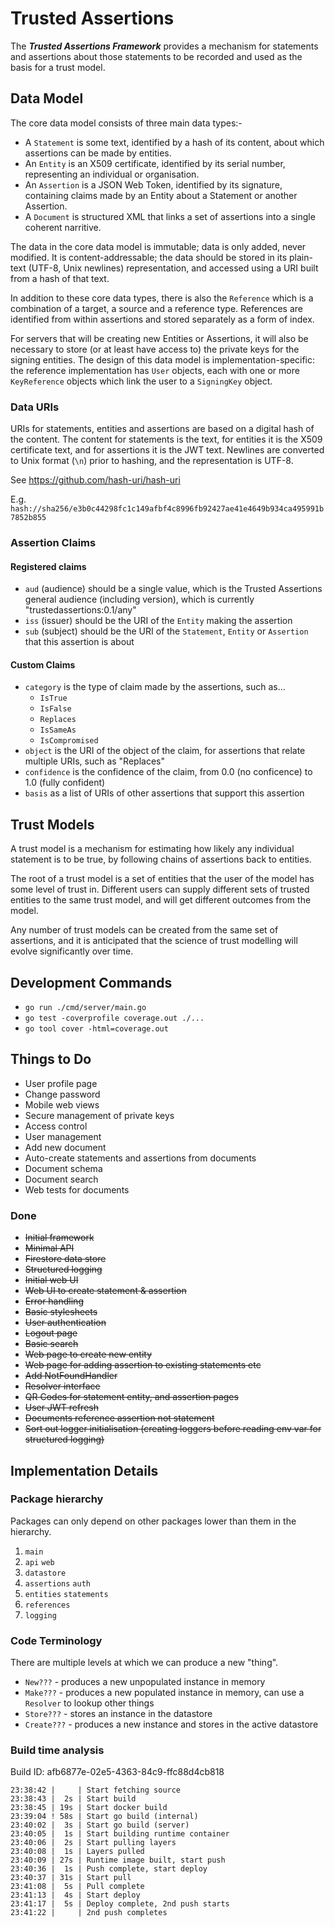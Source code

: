 # Trusted Assertions
The ***Trusted Assertions Framework*** provides a mechanism for statements and assertions about those statements to be recorded and used as the basis for a trust model.

## Data Model
The core data model consists of three main data types:-

* A `Statement` is some text, identified by a hash of its content, about which assertions can be made by entities.
* An `Entity` is an X509 certificate, identified by its serial number, representing an individual or organisation.
* An `Assertion` is a JSON Web Token, identified by its signature, containing claims made by an Entity about a Statement or another Assertion.
* A `Document` is structured XML that links a set of assertions into a single coherent narritive.

The data in the core data model is immutable; data is only added, never modified. It is content-addressable; the data should be stored in its plain-text (UTF-8, Unix newlines) representation, and accessed using a URI built from a hash of that text.

In addition to these core data types, there is also the `Reference` which is a combination of a target, a source and a reference type. References are identified from within assertions and stored separately as a form of index.

For servers that will be creating new Entities or Assertions, it will also be necessary to store (or at least have access to) the private keys for the signing entities. The design of this data model is implementation-specific: the reference implementation has `User` objects, each with one or more `KeyReference` objects which link the user to a `SigningKey` object.


### Data URIs
URIs for statements, entities and assertions are based on a digital hash of the content. The content for statements is the text, for entities it is the X509 certificate text, and for assertions it is the JWT text. Newlines are converted to Unix format (`\n`) prior to hashing, and the representation is UTF-8.

See https://github.com/hash-uri/hash-uri

E.g.  `hash://sha256/e3b0c44298fc1c149afbf4c8996fb92427ae41e4649b934ca495991b7852b855`


### Assertion Claims

#### Registered claims

* `aud` (audience) should be a single value, which is the Trusted Assertions general audience (including version), which is currently "trustedassertions:0.1/any"
* `iss` (issuer) should be the URI of the `Entity` making the assertion
* `sub` (subject) should be the URI of the `Statement`, `Entity` or `Assertion` that this assertion is about

#### Custom Claims

* `category` is the type of claim made by the assertions, such as...
    * `IsTrue`
    * `IsFalse`
    * `Replaces`
    * `IsSameAs`
    * `IsCompromised`
* `object` is the URI of the object of the claim, for assertions that relate multiple URIs, such as "Replaces"
* `confidence` is the confidence of the claim, from 0.0 (no conficence) to 1.0 (fully confident)
* `basis` as a list of URIs of other assertions that support this assertion

## Trust Models

A trust model is a mechanism for estimating how likely any individual statement is to be true, by following chains of assertions back to entities.

The root of a trust model is a set of entities that the user of the model has some level of trust in. Different users can supply different sets of trusted entities to the same trust model, and will get different outcomes from the model.

Any number of trust models can be created from the same set of assertions, and it is anticipated that the science of trust modelling will evolve significantly over time.

## Development Commands

* `go run ./cmd/server/main.go`
* `go test -coverprofile coverage.out ./...`
* `go tool cover -html=coverage.out`

## Things to Do

* User profile page
* Change password
* Mobile web views
* Secure management of private keys
* Access control
* User management
* Add new document
* Auto-create statements and assertions from documents
* Document schema
* Document search
* Web tests for documents

### Done

* ~~Initial framework~~
* ~~Minimal API~~
* ~~Firestore data store~~
* ~~Structured logging~~
* ~~Initial web UI~~
* ~~Web UI to create statement & assertion~~
* ~~Error handling~~
* ~~Basic stylesheets~~
* ~~User authentication~~
* ~~Logout page~~
* ~~Basic search~~
* ~~Web page to create new entity~~
* ~~Web page for adding assertion to existing statements etc~~
* ~~Add NotFoundHandler~~
* ~~Resolver interface~~
* ~~QR Codes for statement entity, and assertion pages~~
* ~~User JWT refresh~~
* ~~Documents reference assertion not statement~~
* ~~Sort out logger initialisation (creating loggers before reading env var for structured logging)~~


## Implementation Details

### Package hierarchy

Packages can only depend on other packages lower than them in the hierarchy.

1. `main`
2. `api` `web`
3. `datastore`
4. `assertions` `auth`
5. `entities` `statements`
6. `references`
7. `logging`

### Code Terminology

There are multiple levels at which we can produce a new "thing".

* `New???` - produces a new unpopulated instance in memory
* `Make???` - produces a new populated instance in memory, can use a `Resolver` to lookup other things
* `Store???` - stores an instance in the datastore
* `Create???` - produces a new instance and stores in the active datastore

### Build time analysis

Build ID: afb6877e-02e5-4363-84c9-ffc88d4cb818

```
23:38:42 |     | Start fetching source
23:38:43 |  2s | Start build
23:38:45 | 19s | Start docker build
23:39:04 ! 58s | Start go build (internal)
23:40:02 |  3s | Start go build (server)
23:40:05 |  1s | Start building runtime container
23:40:06 |  2s | Start pulling layers
23:40:08 |  1s | Layers pulled
23:40:09 | 27s | Runtime image built, start push
23:40:36 |  1s | Push complete, start deploy
23:40:37 | 31s | Start pull
23:41:08 |  5s | Pull complete
23:41:13 |  4s | Start deploy
23:41:17 |  5s | Deploy complete, 2nd push starts
23:41:22 |     | 2nd push completes
```